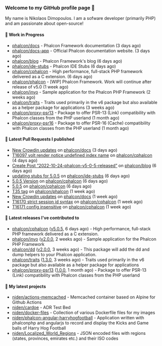### Welcome to my GitHub profile page 👋

My name is Nikolaos Dimopoulos. I am a sofware developer (primarily PHP) and am passionate about open-source!

#### 👷 Work in Progress

- [phalcon/docs](https://github.com/phalcon/docs) - Phalcon Framework documentation (3 days ago)
- [phalcon/docs-app](https://github.com/phalcon/docs-app) - Official Phalcon documentation website. (3 days ago)
- [phalcon/blog](https://github.com/phalcon/blog) - Phalcon Framework&#39;s blog (6 days ago)
- [phalcon/ide-stubs](https://github.com/phalcon/ide-stubs) - Phalcon IDE Stubs (6 days ago)
- [phalcon/cphalcon](https://github.com/phalcon/cphalcon) - High performance, full-stack PHP framework delivered as a C extension. (6 days ago)
- [phalcon/phalcon](https://github.com/phalcon/phalcon) - [WIP] Phalcon Framework. Work will continue after release of v5.0 (1 week ago)
- [phalcon/invo](https://github.com/phalcon/invo) - Sample application for the Phalcon PHP Framework (2 weeks ago)
- [phalcon/traits](https://github.com/phalcon/traits) - Traits used primarily in the v6 package but also available as a helper package for applications (3 weeks ago)
- [phalcon/proxy-psr13](https://github.com/phalcon/proxy-psr13) - Package to offer PSR-13 (Link) compatibility with Phalcon classes from the PHP userland (1 month ago)
- [phalcon/proxy-psr16](https://github.com/phalcon/proxy-psr16) - Package to offer PSR-16 (Cache) compatibility with Phalcon classes from the PHP userland (1 month ago)

#### 🔨 Latest Pull Requests I published

- [New Crowdin updates](https://github.com/phalcon/docs/pull/3100) on [phalcon/docs](https://github.com/phalcon/docs) (3 days ago)
- [T16097 volt render notice undefined index name](https://github.com/phalcon/cphalcon/pull/16187) on [phalcon/cphalcon](https://github.com/phalcon/cphalcon) (4 days ago)
- [Create Post “2022-10-24-phalcon-v5-0-5-released”](https://github.com/phalcon/blog/pull/516) on [phalcon/blog](https://github.com/phalcon/blog) (6 days ago)
- [updating stubs for 5.0.5](https://github.com/phalcon/ide-stubs/pull/80) on [phalcon/ide-stubs](https://github.com/phalcon/ide-stubs) (6 days ago)
- [5.0.5 Version](https://github.com/phalcon/cphalcon/pull/16182) on [phalcon/cphalcon](https://github.com/phalcon/cphalcon) (6 days ago)
- [5.0.5](https://github.com/phalcon/cphalcon/pull/16181) on [phalcon/cphalcon](https://github.com/phalcon/cphalcon) (6 days ago)
- [T35 tag](https://github.com/phalcon/phalcon/pull/290) on [phalcon/phalcon](https://github.com/phalcon/phalcon) (1 week ago)
- [New Crowdin updates](https://github.com/phalcon/docs/pull/3099) on [phalcon/docs](https://github.com/phalcon/docs) (1 week ago)
- [T16170 strict session id syntax](https://github.com/phalcon/cphalcon/pull/16173) on [phalcon/cphalcon](https://github.com/phalcon/cphalcon) (1 week ago)
- [T16171 config insensitive](https://github.com/phalcon/cphalcon/pull/16172) on [phalcon/cphalcon](https://github.com/phalcon/cphalcon) (1 week ago)

#### 🔭 Latest releases I've contributed to

- [phalcon/cphalcon](https://github.com/phalcon/cphalcon) ([v5.0.5](https://github.com/phalcon/cphalcon/releases/tag/v5.0.5), 6 days ago) - High performance, full-stack PHP framework delivered as a C extension.
- [phalcon/invo](https://github.com/phalcon/invo) ([v2.0.0](https://github.com/phalcon/invo/releases/tag/v2.0.0), 2 weeks ago) - Sample application for the Phalcon PHP Framework
- [phalcon/dd](https://github.com/phalcon/dd) ([v2.0.0](https://github.com/phalcon/dd/releases/tag/v2.0.0), 3 weeks ago) - This package will add the dd and dump helpers to your Phalcon application.
- [phalcon/traits](https://github.com/phalcon/traits) ([1.3.0](https://github.com/phalcon/traits/releases/tag/1.3.0), 3 weeks ago) - Traits used primarily in the v6 package but also available as a helper package for applications
- [phalcon/proxy-psr13](https://github.com/phalcon/proxy-psr13) ([1.0.0](https://github.com/phalcon/proxy-psr13/releases/tag/1.0.0), 1 month ago) - Package to offer PSR-13 (Link) compatibility with Phalcon classes from the PHP userland

#### 🌱 My latest projects

- [niden/actions-memcached](https://github.com/niden/actions-memcached) - Memcached container based on Alpine for Github Actions
- [niden/cardoe](https://github.com/niden/cardoe) - ADR Test Bed
- [niden/docker-files](https://github.com/niden/docker-files) - Collection of various Dockerfile files for my images
- [niden/phalcon-angular-harryhogfootball](https://github.com/niden/phalcon-angular-harryhogfootball) - Application written with phalconphp and angularjs to record and display the Kicks and Game balls of Harry Hog Football
- [niden/Localized_World_Regions](https://github.com/niden/Localized_World_Regions) - JSON encoded files with regions (states, provinces, emirates etc.) and their ISO codes


